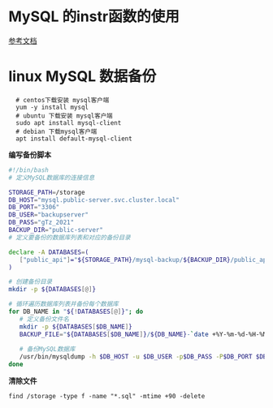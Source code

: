# MySQL 的instr函数的使用
[参考文档](https://www.cnblogs.com/mr-wuxiansheng/p/6531221.html)
# linux MySQL 数据备份
 ```
   # centos下载安装 mysql客户端
   yum -y install mysql
   # ubuntu 下载安装 mysql客户端
   sudo apt install mysql-client
   # debian 下载mysql客户端
   apt install default-mysql-client
 ```
**编写备份脚本**
 ```bash
#!/bin/bash
# 定义MySQL数据库的连接信息

STORAGE_PATH=/storage
DB_HOST="mysql.public-server.svc.cluster.local"
DB_PORT="3306"
DB_USER="backupserver"
DB_PASS="gTz_2021"
BACKUP_DIR="public-server"
# 定义要备份的数据库列表和对应的备份目录

declare -A DATABASES=(
	["public_api"]="${STORAGE_PATH}/mysql-backup/${BACKUP_DIR}/public_api"
)

# 创建备份目录
mkdir -p ${DATABASES[@]}

# 循环遍历数据库列表并备份每个数据库
for DB_NAME in "${!DATABASES[@]}"; do
	# 定义备份文件名
	mkdir -p ${DATABASES[$DB_NAME]}
	BACKUP_FILE="${DATABASES[$DB_NAME]}/${DB_NAME}-`date +%Y-%m-%d-%H-%M-%S`.sql"
	
	# 备份MySQL数据库
	/usr/bin/mysqldump -h $DB_HOST -u $DB_USER -p$DB_PASS -P$DB_PORT $DB_NAME > $BACKUP_FILE
done
 ```
**清除文件**
```
find /storage -type f -name "*.sql" -mtime +90 -delete
```